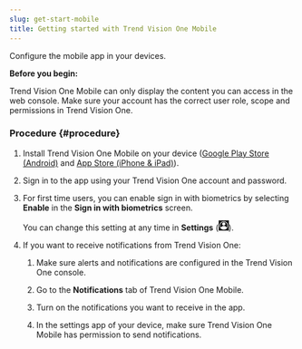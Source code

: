 ```yaml
---
slug: get-start-mobile
title: Getting started with Trend Vision One Mobile
---
```


Configure the mobile app in your devices.

**Before you begin:**

Trend Vision One Mobile can only display the content you can access in the web console. Make sure your account has the correct user role, scope and permissions in Trend Vision One.

### Procedure {#procedure}

1.  Install Trend Vision One Mobile on your device ([Google Play Store (Android)](https://play.google.com/store/apps/details?id=com.trendmicro.mobilesoc) and [App Store (iPhone & iPad)](https://apps.apple.com/app/trend-vision-one/id6444749127)).

2.  Sign in to the app using your Trend Vision One account and password.

3.  For first time users, you can enable sign in with biometrics by selecting **Enable** in the **Sign in with biometrics** screen.

    You can change this setting at any time in **Settings** (![](/images/tv1MobAppSettings=ec48c86b-41b2-4775-af58-62b76bf5ad11.webp)).

4.  If you want to receive notifications from Trend Vision One:

    1.  Make sure alerts and notifications are configured in the Trend Vision One console.

    2.  Go to the **Notifications** tab of Trend Vision One Mobile.

    3.  Turn on the notifications you want to receive in the app.

    4.  In the settings app of your device, make sure Trend Vision One Mobile has permission to send notifications.
